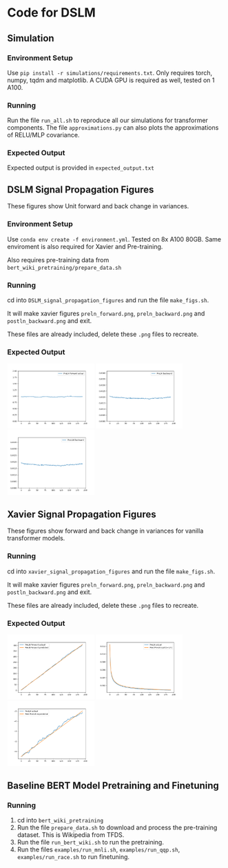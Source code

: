 # Code for DSLM

## Simulation

### Environment Setup

Use `pip install -r simulations/requirements.txt`. Only requires torch, numpy, tqdm and matplotlib. A CUDA GPU is required as well, tested on 1 A100.

### Running

Run the file `run_all.sh` to reproduce all our simulations for transformer components. The file `approximations.py` can also plots the approximations of RELU/MLP covariance.

### Expected Output

Expected output is provided in `expected_output.txt`

## DSLM Signal Propagation Figures

These figures show Unit forward and back change in variances.

### Environment Setup

Use `conda env create -f environment.yml`. Tested on 8x A100 80GB. Same enviroment is also required for Xavier and Pre-training.

Also requires pre-training data from `bert_wiki_pretraining/prepare_data.sh`

### Running

cd into `DSLM_signal_propagation_figures` and run the file `make_figs.sh`.

It will make xavier figures `preln_forward.png`, `preln_backward.png` and `postln_backward.png` and exit.

These files are already included, delete these `.png` files to recreate.

### Expected Output

<img src="DSLM_signal_propagation_figures/preln_forward.png" alt="drawing" width="40%"/>
<img src="DSLM_signal_propagation_figures/Preln_backward.png" alt="drawing" width="40%"/>
<img src="DSLM_signal_propagation_figures/postln_backward.png" alt="drawing" width="40%"/>

## Xavier Signal Propagation Figures

These figures show forward and back change in variances for vanilla transformer models.

### Running

cd into `xavier_signal_propagation_figures` and run the file `make_figs.sh`.

It will make xavier figures `preln_forward.png`, `preln_backward.png` and `postln_backward.png` and exit.

These files are already included, delete these `.png` files to recreate.

### Expected Output

<img src="xavier_signal_propagation_figures/preln_forward.png" alt="drawing" width="40%"/>
<img src="xavier_signal_propagation_figures/preln_backward.png" alt="drawing" width="40%"/>
<img src="xavier_signal_propagation_figures/postln_backward.png" alt="drawing" width="40%"/>

## Baseline BERT Model Pretraining and Finetuning

### Running

1. cd into `bert_wiki_pretraining`
1. Run the file `prepare_data.sh` to download and process the pre-training dataset. This is Wikipedia from TFDS.
1. Run the file `run_bert_wiki.sh` to run the pretraining.
1. Run the files `examples/run_mnli.sh`, `examples/run_qqp.sh`, `examples/run_race.sh` to run finetuning.